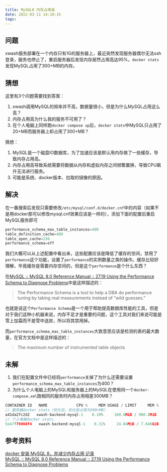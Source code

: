 ```yaml
---
title: MySQL8 内存占用高
date: 2022-03-11 14:10:15
tags:
---
```


## 问题
xwash服务部署在一个内存只有1G的服务器上，最近突然发现服务器偶尔无法ssh登录，服务也停止了，重启服务器后发现内存居然占用高达95%，`docker stats`发现MySQL占用了300+MB的内存。

## 猜想
这里有3个问题需要找到答案：
1. xwash调用MySQL的频率并不高，数据量很小，但是为什么MySQL占用这么高？
2. 内存占用高为什么我的服务不可用了？
3. 在个人电脑上同样跑`docker compose up`后，`docker stats`中MySQL只占用了20+MB而服务器上却占用了300+MB？

猜想：
1. MySQL是一个磁盘IO数据库，为了加速应该是默认用内存做了一些缓存，导致内存占用高。
2. 内存占用高导致系统需要将数据从内存和虚拟内存之间频繁置换，导致CPU飙升无法进行服务。
3. 可能是系统、docker版本、拉取的镜像的原因。

## 解决
在一番搜索后发现只需要修改`/etc/mysql/conf.d/docker.cnf`中的内容（如果不是用docker那可以修改mysql.cnf效果应该是一样的），添加下面的配置后重启MySQL服务即可
```c
performance_schema_max_table_instances=400  
table_definition_cache=400  
table_open_cache=256
performance_schema=off
```
我们大概可以从上述配置中看出来，这些配置应该是降低了缓存的空间，禁用了`performance`这个功能，设置了`performance`的实例数量之类的操作。缓存比较好理解，毕竟缓存是需要内存空间的，但是这个`performance`是个什么东西？

在[MySQL :: MySQL 8.0 Reference Manual :: 27.19 Using the Performance Schema to Diagnose Problems](https://dev.mysql.com/doc/refman/8.0/en/performance-schema-examples.html)中是这样描述的：
> The Performance Schema is a tool to help a DBA do performance tuning by taking real measurements instead of “wild guesses.”

也就是说这个`Performance Schema`是一个用于帮助提高数据库性能的工具，但是对于我们这种小机器来说，内存不足才是重要的问题，这个工具对我们来说可能是雪上加霜而不是雪中送炭，所以将其禁用掉。

而`performance_schema_max_table_instances`大致意思应该是检测的表的最大数量，在官方文档中是这样描述的：
> The maximum number of instrumented table objects

## 未解
1. 我们在配置文件中已经将`performance`关掉了为什么还需要设置`performance_schema_max_table_instances`为400？
2. 为什么个人电脑上的MySQL和服务器上的MySQL在使用同一个`docker-compose.xml`跑相同的服务时内存占用相差300MB？
```c
CONTAINER ID   NAME             CPU %     MEM USAGE / LIMIT     MEM %     NET I/O           BLOCK I/O         PIDS
// 服务器docker stats（优化后，优化前占用为300+MB）
a41da2fc2d2   xwash-backend-mysql-1    0.10%     160.6MiB / 980.8MiB   16.38%    43.3kB / 483kB    70.2MB / 69.6MB   42
// 个人电脑docker stats
5e47f78866f4   xwash-backend-mysql-1    0.31%     24.84MiB / 7.646GiB   0.32%     2.93MB / 14.1MB   256MB / 70.7MB    46
```

## 参考资料
[docker 安装 MySQL 8，并减少内存占用 记录](https://www.cnblogs.com/WNpursue/p/10617217.html)  
[MySQL :: MySQL 8.0 Reference Manual :: 27.19 Using the Performance Schema to Diagnose Problems](https://dev.mysql.com/doc/refman/8.0/en/performance-schema-examples.html)

